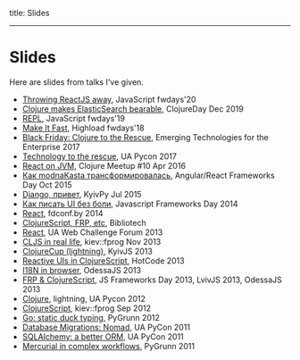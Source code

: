 title: Slides

----

# Slides

Here are slides from talks I've given.

* [Throwing ReactJS away](20-09-26-throwing-reactjs), JavaScript fwdays'20
* [Clojure makes ElasticSearch bearable](19-12-07-clojure-es), ClojureDay Dec 2019
* [REPL](19-03-16-repl), JavaScript fwdays'19
* [Make It Fast](18-09-15-make-it-fast/), Highload fwdays'18
* <a href="17-04-18-ete/">Black Friday: Clojure to the Rescue</a>, Emerging Technologies for the Enterprise 2017
* <a href="17-04-09-tech-to-the-rescue/">Technology to the rescue</a>, UA Pycon 2017
* <a href="16-04-13-react-no-js/">React on JVM</a>, Clojure Meetup #10 Apr 2016
* <a href="15-10-04-mk-now/">Как modnaKasta трансформировалась</a>, Angular/React Frameworks Day Oct 2015
* <a href="15-07-11-django-hello/">Django, привет</a>, KyivPy Jul 2015
* <a href="14-04-26-fwdays/">Как писать UI без боли</a>, Javascript Frameworks Day 2014
* <a href="14-04-19-fdconf-react/">React</a>, fdconf.by 2014
* <a href="13-11-28-bibliotech/">ClojureScript, FRP, etc</a>, Bibliotech
* <a href="13-11-24-react/">React</a>, UA Web Challenge Forum 2013
* <a href="13-11-16-cljs-real-life/">CLJS in real life</a>, kiev::fprog Nov 2013
* <a href="clojurecup/">ClojureCup (lightning)</a>, KyivJS 2013
* <a href="frp-gui/">Reactive UIs in ClojureScript</a>, HotCode 2013
* <a href="i18n/">I18N in browser</a>, OdessaJS 2013
* <a href="frp/">FRP & ClojureScript</a>, JS Frameworks Day 2013, LvivJS 2013, OdessaJS 2013
* <a href="clojure-pycon/">Clojure</a>, lightning, UA Pycon 2012
* <a href="cljs/">ClojureScript</a>, kiev::fprog Sep 2012
* <a href="go-duck/">Go: static duck typing</a>, PyGrunn 2012
* <a href="nomad-talk/">Database Migrations: Nomad</a>, UA PyCon 2011
* <a href="sqla-talk/static/">SQLAlchemy: a better ORM</a>, UA PyCon 2011
* <a href="hgworkflow/">Mercurial in complex workflows</a>, PyGrunn 2011
